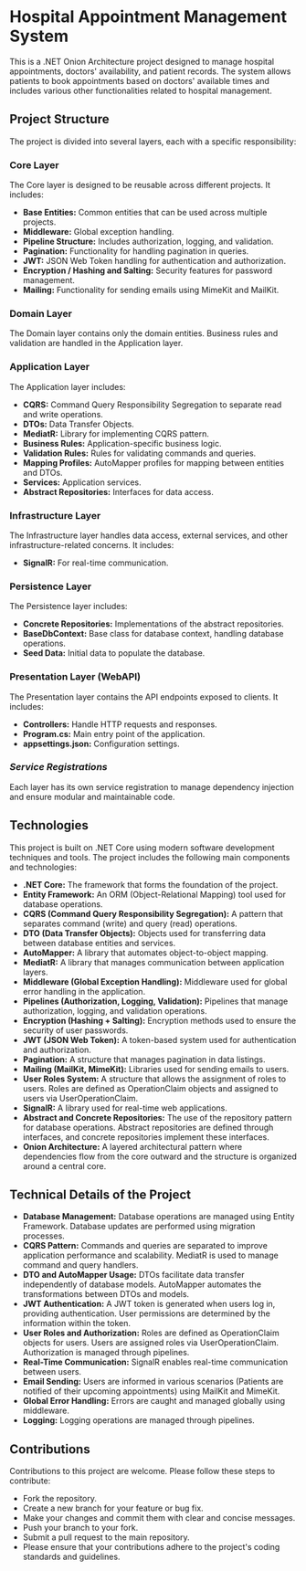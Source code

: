 # Hospital Appointment Management System

This is a .NET Onion Architecture project designed to manage hospital appointments, doctors' availability, and patient records. The system allows patients to book appointments based on doctors' available times and includes various other functionalities related to hospital management.

## Project Structure

The project is divided into several layers, each with a specific responsibility:

### Core Layer

The Core layer is designed to be reusable across different projects. It includes:

- **Base Entities:** Common entities that can be used across multiple projects.
- **Middleware:** Global exception handling.
- **Pipeline Structure:** Includes authorization, logging, and validation.
- **Pagination:** Functionality for handling pagination in queries.
- **JWT:** JSON Web Token handling for authentication and authorization.
- **Encryption / Hashing and Salting:** Security features for password management.
- **Mailing:** Functionality for sending emails using MimeKit and MailKit.

### Domain Layer

The Domain layer contains only the domain entities. Business rules and validation are handled in the Application layer.

### Application Layer

The Application layer includes:

- **CQRS:** Command Query Responsibility Segregation to separate read and write operations.
- **DTOs:** Data Transfer Objects.
- **MediatR:** Library for implementing CQRS pattern.
- **Business Rules:** Application-specific business logic.
- **Validation Rules:** Rules for validating commands and queries.
- **Mapping Profiles:** AutoMapper profiles for mapping between entities and DTOs.
- **Services:** Application services.
- **Abstract Repositories:** Interfaces for data access.

### Infrastructure Layer

The Infrastructure layer handles data access, external services, and other infrastructure-related concerns. It includes:

- **SignalR:** For real-time communication.

### Persistence Layer

The Persistence layer includes:

- **Concrete Repositories:** Implementations of the abstract repositories.
- **BaseDbContext:** Base class for database context, handling database operations.
- **Seed Data:** Initial data to populate the database.

### Presentation Layer (WebAPI)

The Presentation layer contains the API endpoints exposed to clients. It includes:

- **Controllers:** Handle HTTP requests and responses.
- **Program.cs:** Main entry point of the application.
- **appsettings.json:** Configuration settings.

### *Service Registrations*

Each layer has its own service registration to manage dependency injection and ensure modular and maintainable code.

##  Technologies

This project is built on .NET Core using modern software development techniques and tools. The project includes the following main components and technologies:

- **.NET Core:** The framework that forms the foundation of the project.
- **Entity Framework:** An ORM (Object-Relational Mapping) tool used for database operations.
- **CQRS (Command Query Responsibility Segregation):** A pattern that separates command (write) and query (read) operations.
- **DTO (Data Transfer Objects):** Objects used for transferring data between database entities and services.
- **AutoMapper:** A library that automates object-to-object mapping.
- **MediatR:** A library that manages communication between application layers.
- **Middleware (Global Exception Handling):** Middleware used for global error handling in the application.
- **Pipelines (Authorization, Logging, Validation):** Pipelines that manage authorization, logging, and validation operations.
- **Encryption (Hashing + Salting):** Encryption methods used to ensure the security of user passwords.
- **JWT (JSON Web Token):** A token-based system used for authentication and authorization.
- **Pagination:** A structure that manages pagination in data listings.
- **Mailing (MailKit, MimeKit):** Libraries used for sending emails to users.
- **User Roles System:** A structure that allows the assignment of roles to users. Roles are defined as OperationClaim objects and assigned to users via UserOperationClaim.
- **SignalR:** A library used for real-time web applications.
- **Abstract and Concrete Repositories:** The use of the repository pattern for database operations. Abstract repositories are defined through interfaces, and concrete repositories implement these interfaces.
- **Onion Architecture:** A layered architectural pattern where dependencies flow from the core outward and the structure is organized around a central core.

## Technical Details of the Project

- **Database Management:** Database operations are managed using Entity Framework. Database updates are performed using migration processes.
- **CQRS Pattern:** Commands and queries are separated to improve application performance and scalability. MediatR is used to manage command and query handlers.
- **DTO and AutoMapper Usage:** DTOs facilitate data transfer independently of database models. AutoMapper automates the transformations between DTOs and models.
- **JWT Authentication:** A JWT token is generated when users log in, providing authentication. User permissions are determined by the information within the token.
- **User Roles and Authorization:** Roles are defined as OperationClaim objects for users. Users are assigned roles via UserOperationClaim. Authorization is managed through pipelines.
- **Real-Time Communication:** SignalR enables real-time communication between users.
- **Email Sending:** Users are informed in various scenarios (Patients are notified of their upcoming appointments) using MailKit and MimeKit.
- **Global Error Handling:** Errors are caught and managed globally using middleware.
- **Logging:** Logging operations are managed through pipelines.

## Contributions

Contributions to this project are welcome. Please follow these steps to contribute:

- Fork the repository.
- Create a new branch for your feature or bug fix.
- Make your changes and commit them with clear and concise messages.
- Push your branch to your fork.
- Submit a pull request to the main repository.
- Please ensure that your contributions adhere to the project's coding standards and guidelines.
